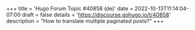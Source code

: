 +++
title = 'Hugo Forum Topic #40858 (de)'
date = 2022-10-13T11:14:04-07:00
draft = false
details = 'https://discourse.gohugo.io/t/40858'
description = "How to translate multiple paginated posts?"
+++
